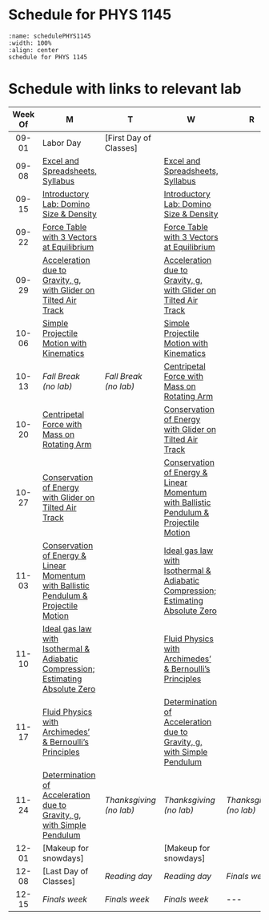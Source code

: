 # Schedule for PHYS 1145

```{figure} ScheduleFigures/2025_Fall_LabSchedulePrintout_1145L_simplified.jpg
:name: schedulePHYS1145
:width: 100%
:align: center
schedule for PHYS 1145
```

# Schedule with links to relevant lab

| Week Of | M                                                                 | T                                                                 | W                                                                 | R                                                                 | F                                                                 |
|:-------:|-------------------------------------------------------------------|-------------------------------------------------------------------|-------------------------------------------------------------------|-------------------------------------------------------------------|-------------------------------------------------------------------|
| 09-01   | Labor Day                                                         | [First Day of Classes]                                            |                                                                   |                                                                   |                                                                   |
| 09-08   | [Excel and Spreadsheets, Syllabus](https://angelabi.github.io/GenPhysLaboratory/Intro/DataAcquisition.html) |                                                                   | [Excel and Spreadsheets, Syllabus](https://angelabi.github.io/GenPhysLaboratory/Intro/DataAcquisition.html) |                                                                   |                                                                   |
| 09-15   | [Introductory Lab: Domino Size & Density](https://angelabi.github.io/GenPhysLaboratory/ExperimentsGenPhysI/IntroLab.html) |                                                                   | [Introductory Lab: Domino Size & Density](https://angelabi.github.io/GenPhysLaboratory/ExperimentsGenPhysI/IntroLab.html) |                                                                   |                                                                   |
| 09-22   | [Force Table with 3 Vectors at Equilibrium](https://angelabi.github.io/GenPhysLaboratory/ExperimentsGenPhysI/VectorTable.html) |                                                                   | [Force Table with 3 Vectors at Equilibrium](https://angelabi.github.io/GenPhysLaboratory/ExperimentsGenPhysI/VectorTable.html) |                                                                   |                                                                   |
| 09-29   | [Acceleration due to Gravity, g, with Glider on Tilted Air Track](https://angelabi.github.io/GenPhysLaboratory/ExperimentsGenPhysI/AccGTrack.html) |                                                                   | [Acceleration due to Gravity, g, with Glider on Tilted Air Track](https://angelabi.github.io/GenPhysLaboratory/ExperimentsGenPhysI/AccGTrack.html) |                                                                   |                                                                   |
| 10-06   | [Simple Projectile Motion with Kinematics](https://angelabi.github.io/GenPhysLaboratory/ExperimentsGenPhysI/SimpleProjectile.html) |                                                                   | [Simple Projectile Motion with Kinematics](https://angelabi.github.io/GenPhysLaboratory/ExperimentsGenPhysI/SimpleProjectile.html) |                                                                   |                                                                   |
| 10-13   | *Fall Break <br>(no lab)*                                         | *Fall Break <br>(no lab)*                                         | [Centripetal Force with Mass on Rotating Arm](https://angelabi.github.io/GenPhysLaboratory/ExperimentsGenPhysI/CentripetalForce.html) |                                                                   |                                                                   |
| 10-20   | [Centripetal Force with Mass on Rotating Arm](https://angelabi.github.io/GenPhysLaboratory/ExperimentsGenPhysI/CentripetalForce.html) |                                                                   | [Conservation of Energy with Glider on Tilted Air Track](https://angelabi.github.io/GenPhysLaboratory/ExperimentsGenPhysI/ConsEnTrack.html) |                                                                   |                                                                   |
| 10-27   | [Conservation of Energy with Glider on Tilted Air Track](https://angelabi.github.io/GenPhysLaboratory/ExperimentsGenPhysI/ConsEnTrack.html) |                                                                   | [Conservation of Energy & Linear Momentum with Ballistic Pendulum & Projectile Motion](https://angelabi.github.io/GenPhysLaboratory/ExperimentsGenPhysI/BallisticPendulum.html) |                                                                   |                                                                   |
| 11-03   | [Conservation of Energy & Linear Momentum with Ballistic Pendulum & Projectile Motion](https://angelabi.github.io/GenPhysLaboratory/ExperimentsGenPhysI/BallisticPendulum.html) |                                                                   | [Ideal gas law with Isothermal & Adiabatic Compression; Estimating Absolute Zero](https://angelabi.github.io/GenPhysLaboratory/ExperimentsGenPhysI/IdealGas.html) |                                                                   |                                                                   |
| 11-10   | [Ideal gas law with Isothermal & Adiabatic Compression; Estimating Absolute Zero](https://angelabi.github.io/GenPhysLaboratory/ExperimentsGenPhysI/IdealGas.html) |                                                                   | [Fluid Physics with Archimedes’ & Bernoulli’s Principles](https://angelabi.github.io/GenPhysLaboratory/ExperimentsGenPhysI/Fluids.html) |                                                                   |                                                                   |
| 11-17   | [Fluid Physics with Archimedes’ & Bernoulli’s Principles](https://angelabi.github.io/GenPhysLaboratory/ExperimentsGenPhysI/Fluids.html) |                                                                   | [Determination of Acceleration due to Gravity, g, with Simple Pendulum](https://angelabi.github.io/GenPhysLaboratory/ExperimentsGenPhysI/Pendulum.html) |                                                                   |                                                                   |
| 11-24   | [Determination of Acceleration due to Gravity, g, with Simple Pendulum](https://angelabi.github.io/GenPhysLaboratory/ExperimentsGenPhysI/Pendulum.html) | *Thanksgiving <br>(no lab)*                                       | *Thanksgiving <br>(no lab)*                                       | *Thanksgiving <br>(no lab)*                                       |                                                                   |
| 12-01   | [Makeup for snowdays]                                             |                                                                   | [Makeup for snowdays]                                             |                                                                   |                                                                   |
| 12-08   | [Last Day of Classes]                                             | *Reading day*                                                     | *Reading day*                                                     | *Finals week*                                                     | *Finals week*                                                     |
| 12-15   | *Finals week*                                                     | *Finals week*                                                     | *Finals week*                                                     | ---                                                               | ---                                                               |
